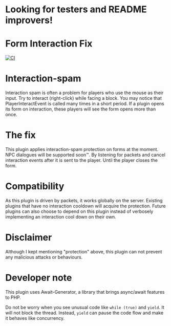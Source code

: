 # Looking for testers and README improvers!
# Form Interaction Fix
[![CI](https://github.com/Endermanbugzjfc/FormInteractionFix/actions/workflows/main.yml/badge.svg)](https://github.com/Endermanbugzjfc/FormInteractionFix/actions/workflows/main.yml)
# Interaction-spam
Interaction spam is often a problem for players who use the mouse as their input.
Try to interact (right-click) while facing a block.
You may notice that PlayerInteractEvent is called many times in a short period.
If a plugin opens its form on interaction, these players will see the form opens more than once.

# The fix
This plugin applies interaction-spam protection on forms at the moment.
NPC dialogues will be supported soon™.
By listening for packets and cancel interaction events after it is sent to the player.
Until the player closes the form.

# Compatibility
As this plugin is driven by packets, it works globally on the server.
Existing plugins that have no interaction cooldown will acquire the protection.
Future plugins can also choose to depend on this plugin instead of verbosely implementing an interaction cool down on their own.

# Disclaimer
Although I kept mentioning "protection" above, this plugin can not prevent any malicious attacks or behaviours.

# Developer note
This plugin uses Await-Generator, a library that brings async/await features to PHP.

Do not be worry when you see unusual code like `while (true)` and `yield`. It will not block the thread. Instead, `yield` can pause the code flow and make it behaves like concurrency.
